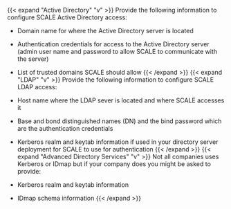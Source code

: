 ---
---
{{< expand "Active Directory" "v" >}}
Provide the following information to configure SCALE Active Directory access:

* Domain name for where the Active Directory server is located
* Authentication credentials for access to the Active Directory server (admin user name and password to allow SCALE to communicate with the server)
* List of trusted domains SCALE should allow
{{< /expand >}}
{{< expand "LDAP" "v" >}}
Provide the following information to configure SCALE LDAP access:

* Host name where the LDAP sever is located and where SCALE accesses it
* Base and bond distinguished names (DN) and the bind password which are the authentication credentials
* Kerberos realm and keytab information if used in your directory server deployment for SCALE to use for authentication
{{< /expand >}}
{{< expand "Advanced Directory Services" "v" >}}
Not all companies uses Kerberos or IDmap but if your company does you might be asked to provide:

* Kerberos realm and keytab information
* IDmap schema information
{{< /expand >}}